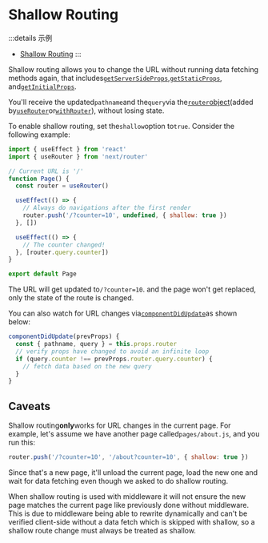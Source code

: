 # Shallow Routing

:::details 示例
- [Shallow Routing](https://github.com/vercel/next.js/tree/canary/examples/with-shallow-routing)
:::

Shallow routing allows you to change the URL without running data fetching methods again, that includes[`getServerSideProps`](/docs/basic-features/data-fetching/get-server-side-props),[`getStaticProps`](/docs/basic-features/data-fetching/get-static-props), and[`getInitialProps`](/docs/api-reference/data-fetching/get-initial-props).

You'll receive the updated`pathname`and the`query`via the[`router`object](/docs/api-reference/next/router#router-object)(added by[`useRouter`](/docs/api-reference/next/router#userouter)or[`withRouter`](/docs/api-reference/next/router#withrouter)), without losing state.

To enable shallow routing, set the`shallow`option to`true`. Consider the following example:

```jsx
import { useEffect } from 'react'
import { useRouter } from 'next/router'

// Current URL is '/'
function Page() {
  const router = useRouter()

  useEffect(() => {
    // Always do navigations after the first render
    router.push('/?counter=10', undefined, { shallow: true })
  }, [])

  useEffect(() => {
    // The counter changed!
  }, [router.query.counter])
}

export default Page

```

The URL will get updated to`/?counter=10`. and the page won't get replaced, only the state of the route is changed.

You can also watch for URL changes via[`componentDidUpdate`](https://reactjs.org/docs/react-component.html#componentdidupdate)as shown below:

```jsx
componentDidUpdate(prevProps) {
  const { pathname, query } = this.props.router
  // verify props have changed to avoid an infinite loop
  if (query.counter !== prevProps.router.query.counter) {
    // fetch data based on the new query
  }
}

```

## Caveats

Shallow routing**only**works for URL changes in the current page. For example, let's assume we have another page called`pages/about.js`, and you run this:

```jsx
router.push('/?counter=10', '/about?counter=10', { shallow: true })

```

Since that's a new page, it'll unload the current page, load the new one and wait for data fetching even though we asked to do shallow routing.

When shallow routing is used with middleware it will not ensure the new page matches the current page like previously done without middleware. This is due to middleware being able to rewrite dynamically and can't be verified client-side without a data fetch which is skipped with shallow, so a shallow route change must always be treated as shallow.
